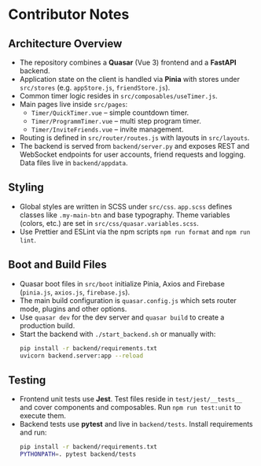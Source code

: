# Contributor Notes

## Architecture Overview
- The repository combines a **Quasar** (Vue 3) frontend and a **FastAPI** backend.
- Application state on the client is handled via **Pinia** with stores under `src/stores` (e.g. `appStore.js`, `friendStore.js`).
- Common timer logic resides in `src/composables/useTimer.js`.
- Main pages live inside `src/pages`:
  - `Timer/QuickTimer.vue` – simple countdown timer.
  - `Timer/ProgrammTimer.vue` – multi step program timer.
  - `Timer/InviteFriends.vue` – invite management.
- Routing is defined in `src/router/routes.js` with layouts in `src/layouts`.
- The backend is served from `backend/server.py` and exposes REST and WebSocket endpoints for user accounts, friend requests and logging. Data files live in `backend/appdata`.

## Styling
- Global styles are written in SCSS under `src/css`. `app.scss` defines classes like `.my-main-btn` and base typography. Theme variables (colors, etc.) are set in `src/css/quasar.variables.scss`.
- Use Prettier and ESLint via the npm scripts `npm run format` and `npm run lint`.

## Boot and Build Files
- Quasar boot files in `src/boot` initialize Pinia, Axios and Firebase (`pinia.js`, `axios.js`, `firebase.js`).
- The main build configuration is `quasar.config.js` which sets router mode, plugins and other options.
- Use `quasar dev` for the dev server and `quasar build` to create a production build.
- Start the backend with `./start_backend.sh` or manually with:
  ```bash
  pip install -r backend/requirements.txt
  uvicorn backend.server:app --reload
  ```

## Testing
- Frontend unit tests use **Jest**. Test files reside in `test/jest/__tests__` and cover components and composables.
  Run `npm run test:unit` to execute them.
- Backend tests use **pytest** and live in `backend/tests`. Install requirements and run:
  ```bash
  pip install -r backend/requirements.txt
  PYTHONPATH=. pytest backend/tests
  ```
